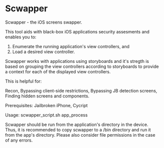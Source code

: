 # Scwapper

Scwapper - the iOS screens swapper.

This tool aids with black-box iOS applications security assesments and enables you to:
1. Enumerate the running application's view controllers, and
2. Load a desired view controller.

Scwapper works with applications using storyboards and it's stregth is based on grouping the view controllers according to storyboards to provide a context for each of the displayed view controllers.

This is helpful for:

Recon,
Bypassing client-side restrictions,
Bypassing JB detection screens,
Finding hidden screens and components.

Prerequisites: Jailbroken iPhone, Cycript

Usage: scwapper_script.sh app_process

Scwapper should be run from the application's directory in the device. Thus, it is recommended to copy scwapper to a /bin directory and run it from the app's directory. Please also consider file permissions in the case of any errors.
